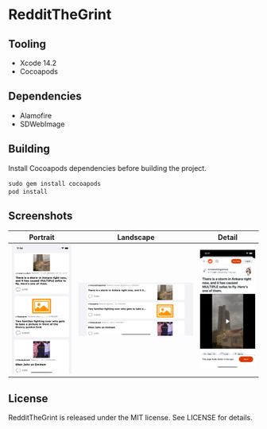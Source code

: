 #  RedditTheGrint

## Tooling

- Xcode 14.2
- Cocoapods

## Dependencies

- Alamofire
- SDWebImage

## Building

Install Cocoapods dependencies before building the project.
```
sudo gem install cocoapods
pod install
```

## Screenshots

| Portrait      | Landscape   | Detail     |
|   :----:  |    :----:    |   :----:   |
| ![home portrait](./images/portrait_2023-05-18.png) | ![home landscape](./images/landscape_2023-05-18.png) | ![detail portrait](./images/detail_2023-05-18.png) |

## License

RedditTheGrint is released under the MIT license. See LICENSE for details.
